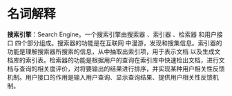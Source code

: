 # 名词解释

**搜索引擎**：Search Engine。一个搜索引擎由搜索器 、索引器 、检索器 和用户接口 四个部分组成。搜索器的功能是在互联网 中漫游，发现和搜集信息。索引器的功能是理解搜索器所搜索的信息，从中抽取出索引项，用于表示文档 以及生成文档库的索引表。检索器的功能是根据用户的查询在索引库中快速检出文档，进行文档与查询的相关度评价，对将要输出的结果进行排序，并实现某种用户相关性反馈机制。用户接口的作用是输入用户查询、显示查询结果、提供用户相关性反馈机制。